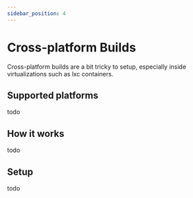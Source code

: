 ```yaml
---
sidebar_position: 4
---
```


# Cross-platform Builds

Cross-platform builds are a bit tricky to setup, especially inside virtualizations such as lxc containers.

## Supported platforms
todo 

## How it works
todo

## Setup
todo